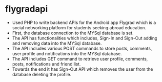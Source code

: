 # flygradapi
- Used PHP to write backend APIs for the Android app Flygrad which is a social networking platform for students seeking abroad education.
- First, the database connection to the MYSql database is set.
- The API has functionalities which includes, Sign-In and Sign-Out adding and removing data into the MYSql database.
- The API includes various POST commands to store posts, comments, user profile and notifications into the MYSql database.
- The API includes GET command to retrieve user profile, comments, posts, notifications and friend list.
- Towards the end it has Sign-Out API which removes the user from the database deleting the profile.

